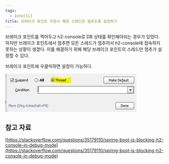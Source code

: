 ```yaml
---
tags:
  - IntelliJ
title: 브레이크 포인트 지정시 해당 스레드만 멈추도록 설정하기
---
```


브레이크 포인트를 찍어두고 h2-console로 DB 상태를 확인해야되는 경우가 있었다. 하지만 브레이크 포인트에서 멈추면 모든 스레드가 멈추어서 h2-console에 접속하지 못하는 상황이 생겼다. 이를 해결하기 위해 해당 브레이크 포인트의 스레드만 멈추가 설정할 수 있다.

브레이크 포인트에 우클릭하면 설정이 가능하다.

![Untitled](assets/Untitled_4.png)

## 참고 자료

[https://stackoverflow.com/questions/35179110/spring-boot-is-blocking-h2-console-in-debug-mode](https://stackoverflow.com/questions/35179110/spring-boot-is-blocking-h2-console-in-debug-mode)
